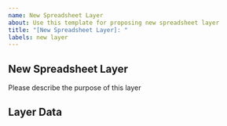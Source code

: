 ```yaml
---
name: New Spreadsheet Layer
about: Use this template for proposing new spreadsheet layer
title: "[New Spreadsheet Layer]: "
labels: new layer
---
```

## New Spreadsheet Layer

Please describe the purpose of this layer

## Layer Data
<!-- Enter the formatted data in the below block -->
```json

```